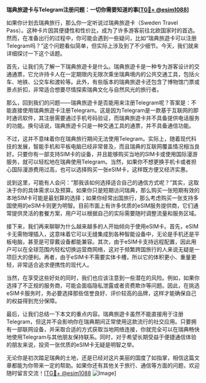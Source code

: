 **瑞典旅遊卡与Telegram注册问题：一切你需要知道的事[[TG💪+ @esim1088](https://t.me/s/esim1088)]**

如果你计划去瑞典旅行，那么你一定听说过瑞典旅遊卡（Sweden Travel Pass）。这种卡片因其便捷性和性价比，成为了许多游客前往北欧国家时的首选。然而，在准备出行的过程中，你可能会遇到一些疑问，比如“瑞典旅遊卡可以注册Telegram吗？”这个问题看似简单，但实际上涉及到了不少细节。今天，我们就来详细探讨一下这个话题。

首先，让我们先了解一下瑞典旅遊卡是什么。瑞典旅遊卡是一种专为游客设计的交通通票，它允许持卡人在一定期限内无限次乘坐瑞典境内的公共交通工具，包括火车、地铁、公交车和渡轮等。此外，有些版本的瑞典旅遊卡还包含了博物馆门票或景点折扣，非常适合想要尽情探索瑞典文化与自然风光的旅行者。

那么，回到我们的问题——瑞典旅遊卡是否能用来注册Telegram呢？答案是：不能直接使用瑞典旅遊卡注册Telegram。这是因为Telegram是一款基于互联网的即时通讯软件，其注册需要通过手机号码验证，而瑞典旅遊卡并不具备提供电话服务的功能。换句话说，瑞典旅遊卡只是一种交通工具的通票，并不具备通信功能。

不过，这并不意味着你在瑞典旅行期间无法使用Telegram。实际上，随着现代科技的发展，智能手机和平板电脑已经非常普及，而且瑞典的互联网覆盖情况相当良好。只要你有一部支持SIM卡的设备，并且能够购买当地的SIM卡或使用国际漫游服务，就可以轻松地在瑞典使用Telegram。当然，如果你不想更换手机卡或者担心国际漫游费用过高，也可以选择购买一张eSIM卡，这样既方便又经济实惠。

说到这里，可能有人会问：“那我该如何选择适合自己的通信方式呢？”其实，这取决于你的具体需求以及预算。如果你只是短期访问瑞典，那么购买一张短期有效的本地SIM卡可能是最划算的选择；如果你经常出国旅行，那么考虑购买一张支持多国使用的eSIM卡则更为明智。目前市面上有许多优质的eSIM服务提供商，它们通常提供灵活的套餐方案，用户可以根据自己的实际需要随时调整流量和服务区域。

接下来，我们再来聊聊为什么越来越多的人开始倾向于使用eSIM卡。首先，eSIM卡无需物理插入，这意味着它可以无缝集成到各种智能设备中，无论是手机还是平板电脑，甚至是可穿戴设备都能兼容。其次，由于eSIM卡支持远程配置，因此用户可以在全球范围内轻松切换运营商网络，这对于频繁跨国旅行的人来说无疑是一项巨大的便利。再者，由于eSIM卡不需要实体卡槽，所以它的体积更小、重量更轻，非常适合追求便携性的现代人。

当然，在享受这些好处的同时，我们也应该注意到一些潜在的风险。例如，如果你选择了不正规的服务商，可能会面临隐私泄露或者资费欺诈等问题。因此，在挑选eSIM卡服务时，务必要选择那些信誉良好、评价较高的品牌，这样才能确保自己的权益得到充分保障。

最后，让我们总结一下本文的重点内容。瑞典旅遊卡虽然不能直接用于注册Telegram，但这并不会影响你在瑞典期间正常使用这款流行的社交应用。只要拥有一部联网设备，并采取合适的方式获取当地网络连接，你就完全可以在瑞典畅快地使用Telegram与其他朋友保持联系。同时，对于希望长期受益于便捷通信体验的朋友来说，投资一张优质的eSIM卡无疑是明智之举。

无论你是初次踏足瑞典的土地，还是已经对这片美丽的国度了如指掌，相信这篇文章都能为你带来一定的帮助。如果你还有其他关于旅行、通信等方面的问题，欢迎随时留言交流！[[TG💪+ @esim1088](https://t.me/s/esim1088) ![Image](https://i.postimg.cc/4NQfJmqS/Snipaste-2025-05-13-00-14-12.png)]